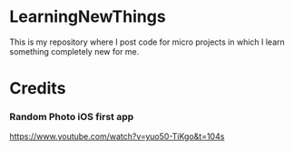 # LearningNewThings
This is my repository where I post code for micro projects in which I learn something completely new for me.

# Credits
### Random Photo iOS first app
https://www.youtube.com/watch?v=yuo50-TiKgo&t=104s
